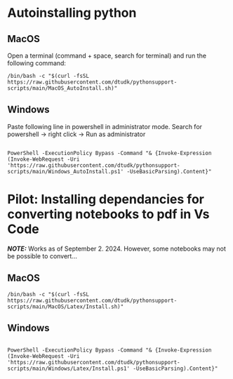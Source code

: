 # Autoinstalling python 
## MacOS
Open a terminal (command + space, search for terminal) and run the following command:

```{bash}
/bin/bash -c "$(curl -fsSL https://raw.githubusercontent.com/dtudk/pythonsupport-scripts/main/MacOS_AutoInstall.sh)"
```
## Windows 

Paste following line in powershell in administrator mode. Search for powershell -> right click -> Run as administrator 


```{powershell}

PowerShell -ExecutionPolicy Bypass -Command "& {Invoke-Expression (Invoke-WebRequest -Uri 'https://raw.githubusercontent.com/dtudk/pythonsupport-scripts/main/Windows_AutoInstall.ps1' -UseBasicParsing).Content}"
```

# Pilot: Installing dependancies for converting notebooks to pdf in Vs Code 

**_NOTE:_** Works as of September 2. 2024. However, some notebooks may not be possible to convert...


## MacOS

```{bash}
/bin/bash -c "$(curl -fsSL https://raw.githubusercontent.com/dtudk/pythonsupport-scripts/main/MacOS/Latex/Install.sh)"
```



## Windows 


```{powershell}

PowerShell -ExecutionPolicy Bypass -Command "& {Invoke-Expression (Invoke-WebRequest -Uri 'https://raw.githubusercontent.com/dtudk/pythonsupport-scripts/main/Windows/Latex/Install.ps1' -UseBasicParsing).Content}"
```

